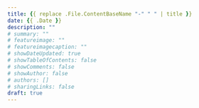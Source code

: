 ```yaml
---
title: {{ replace .File.ContentBaseName "-" " " | title }}
date: {{ .Date }}
description: ""
# summary: ""
# featureimage: ""
# featureimagecaption: ""
# showDateUpdated: true
# showTableOfContents: false
# showComments: false
# showAuthor: false
# authors: []
# sharingLinks: false
draft: true
---
```

